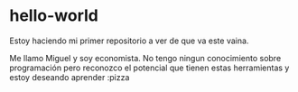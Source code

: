 # hello-world
Estoy haciendo mi primer repositorio a ver de que va este vaina.

Me llamo Miguel y soy economista. No tengo ningun conocimiento sobre programación pero reconozco el potencial que tienen estas herramientas y estoy deseando aprender 
:pizza
